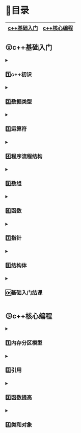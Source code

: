 # :page_with_curl:目录
| [c++基础入门](#open_mouthc基础入门) | [c++核心编程](#confusedc核心编程) |
| ----------------------------------- | --------------------------------- |
## :open_mouth:c++基础入门
<details>
<summary>

### 1️⃣c++初识</summary>

* [第一个c++程序](c++基础入门/1.%20c++初识/01%20第一个c++程序/01.cpp)
* [程序的注释](c++基础入门/1.%20c++初识/02%20程序的注释/02.cpp)
* [变量](c++基础入门/1.%20c++初识/03%20变量/03.cpp)
* [常量与变量的区别](c++基础入门/1.%20c++初识/04%20常量与变量的区别/04.cpp)
* [标识符命名规则](c++基础入门/1.%20c++初识/05%20标识符命名规则/05.cpp)

</details>
<details>
<summary>

### 2️⃣数据类型</summary>
* [数据类型-整型](c++基础入门/2.%20数据类型/06%20数据类型-整型/06.cpp)
* [sizeof关键字](c++基础入门/2.%20数据类型/07%20sizeof%20关键字/07.cpp)
* [数据类型-实型](c++基础入门/2.%20数据类型/08%20数据类型-实型/08.cpp)
* [数据类型-字符型](c++基础入门/2.%20数据类型/09%20数据类型-字符型/09.cpp)
* [数据类型-转义字符](c++基础入门/2.%20数据类型/10%20数据类型-转义字符/10.cpp)
* [数据类型-字符串型](c++基础入门/2.%20数据类型/11%20数据类型-字符串型/11.cpp)
* [数据类型-布尔类型](c++基础入门/2.%20数据类型/12%20数据类型-布尔类型/12.cpp)
* [数据的输入](c++基础入门/2.%20数据类型/13%20数据的输入/13.cpp)
</details>
<details>
<summary>

### 3️⃣运算符</summary>
* [算数运算符](c++基础入门/3.%20运算符/14%20算数运算符/14.cpp)
* [赋值运算符](c++基础入门/3.%20运算符/15%20赋值运算符/15.cpp)
* [比较运算符](c++基础入门/3.%20运算符/16%20比较运算符/16.cpp)
* [逻辑运算符](c++基础入门/3.%20运算符/17%20逻辑运算符/17.cpp)</details>
<details>
<summary>

### 4️⃣程序流程结构 </summary>
* 🕐选择结构
  * [if语句](c++基础入门/4.%20程序流程结构/4.1%20选择结构/18%20if语句/18.cpp)
  * [选择结构案例-三只小猪称体重](c++基础入门/4.%20程序流程结构/4.1%20选择结构/19%20选择结构案例-三只小猪称体重/19.cpp)
  * [三目运算符](c++基础入门/4.%20程序流程结构/4.1%20选择结构/20%20三目运算符/20.cpp)
  * [switch语句](c++基础入门/4.%20程序流程结构/4.1%20选择结构/21%20switch语句/21.cpp)
* 🕑循环结构
  * [while循环语句](c++基础入门/4.%20程序流程结构/4.1%20选择结构/21%20switch语句/21.cpp)
  * [循环结构案例-猜数字](c++基础入门/4.%20程序流程结构/4.2%20循环结构/23%20循环结构案例-猜数字/23.cpp)
  * [do...while循环语句](c++基础入门/4.%20程序流程结构/4.2%20循环结构/24%20do....while循环语句/24.cpp)
  * [循环案例-水仙花数](c++基础入门/4.%20程序流程结构/4.2%20循环结构/25%20循环结构案例-水仙花数/25.cpp)
  * [for循环语句](c++基础入门/4.%20程序流程结构/4.2%20循环结构/26%20for循环语句/26.cpp)
  * [循环结构案例-逢7过](c++基础入门/4.%20程序流程结构/4.2%20循环结构/27%20循环结构案例-逢7过/27.cpp)
  * [嵌套循环](c++基础入门/4.%20程序流程结构/4.2%20循环结构/28%20嵌套循环/28.cpp)
  * [嵌套循环案例-乘法口诀表](c++基础入门/4.%20程序流程结构/4.2%20循环结构/29%20嵌套循环案例-乘法口诀表/29.cpp)
  * [跳转语句](c++基础入门/4.%20程序流程结构/4.2%20循环结构/30%20跳转语句/30.cpp)</details>
<details>
<summary>

### 5️⃣数组</summary>
* 🕐一维数组
  * [一维数组定义方式](c++基础入门/5.%20数组/5.1%20%20一维数组/31%20一维数组定义方式/31.cpp)
  * [一维数组数组名](c++基础入门/5.%20数组/5.1%20%20一维数组/32%20一维数组数组名/32.cpp)
  * [一维数组案例-五只小猪称体重](c++基础入门/5.%20数组/5.1%20%20一维数组/33%20一维数组案例-五只小猪称体重/33.cpp)
  * [一维数组案例-数组元素逆置](c++基础入门/5.%20数组/5.1%20%20一维数组/34%20一维数组案例-数组元素逆置/34.cpp)
  * [冒泡排序](c++基础入门/5.%20数组/5.1%20%20一维数组/35%20冒泡排序/35.cpp)
* 🕑二位数组
  * [二维数组定义方式](c++基础入门/5.%20数组/5.2%20%20二维数组/36%20%20二维数组定义方式/36.cpp)
  * [二位数组数组名](c++基础入门/5.%20数组/5.2%20%20二维数组/37%20二位数组数组名/37.cpp)
  * [二位数组案例-考试成绩统计](c++基础入门/5.%20数组/5.2%20%20二维数组/38%20二位数组案例-考试成绩统计/38.cpp)</details>
<details>
<summary>

### 6️⃣函数</summary>
  * [函数的定义](c++基础入门/6.%20函数/39%20函数的定义/39.cpp)
  * [函数的调用与值传递](c++基础入门/6.%20函数/40%20函数的调用与值传递/40.cpp)
  * [函数常见样式](c++基础入门/6.%20函数/41%20函数常见样式/41.cpp)
  * [函数的声明](c++基础入门/6.%20函数/42%20函数的声明/42.cpp)
  * 函数的分文件编写
    * [主文件](c++基础入门/6.%20函数/43%20函数的分文件编写/43.cpp)
    * [分文件](c++基础入门/6.%20函数/43%20函数的分文件编写/sum.cpp)
    * [头文件](c++基础入门/6.%20函数/43%20函数的分文件编写/sum.h)</details>
<details>
<summary>

### 7️⃣指针</summary>
* [指针的基本概念](c++基础入门/7.%20指针/44%20指针的基本概念/44.cpp)
* [指针所占空间](c++基础入门/7.%20指针/45%20指针所占内存空间/45.cpp)
* [空指针](c++基础入门/7.%20指针/46%20空指针/46.cpp)
* [野指针](c++基础入门/7.%20指针/47%20野指针/47.cpp)
* [const修饰指针](c++基础入门/7.%20指针/48%20const修饰指针/48.cpp)
* [指针和数组](c++基础入门/7.%20指针/49%20指针和数组/49.cpp)
* [指针和函数](c++基础入门/7.%20指针/50%20指针和函数/50.cpp)
* [指针、数组、函数](c++基础入门/7.%20指针/51%20指针、数组、函数/51.cpp)</details>
<details>
<summary>

### 8️⃣结构体</summary>
* [结构体基本概念](c++基础入门/8.%20结构体/52%20结构体基本概念/52.cpp)
* [结构体数组](c++基础入门/8.%20结构体/53%20结构体数组/53.cpp)
* [结构体指针](c++基础入门/8.%20结构体/54%20结构体指针/54.cpp)
* [结构体嵌套结构体](c++基础入门/8.%20结构体/55%20结构体嵌套结构体/55.cpp)
* [结构体做函数参数](c++基础入门/8.%20结构体/56%20结构体做函数参数/56.cpp)
* [结构体中const使用场景](c++基础入门/8.%20结构体/57%20结构体中const使用场景/57.cpp)
* [结构体案例-案例1](c++基础入门/8.%20结构体/58%20结构体案例-案例1/58.cpp)
* [结构体案例-案例2](c++基础入门/8.%20结构体/59%20结构体案例-案例2/59.cpp)</details>
<details>
<summary>

### 	🆗基础入门结课</summary>
* [通讯录管理系统](c++基础入门/通讯录管理系统/60.cpp)
</details>

## :confused:c++核心编程
<details>
<summary>

### 1️⃣内存分区模型</summary>
* 程序运行前
  * [代码区](c++核心编程/1.%20内存分区模型/1.1%20程序运行前/01.cpp)
* 程序运行后
  * [全局区](c++核心编程/1.%20内存分区模型/1.2%20程序运行后/02%20全局区/02.cpp)
  * [栈区](c++核心编程/1.%20内存分区模型/1.2%20程序运行后/03%20栈区/03)
  * [堆区](c++核心编程/1.%20内存分区模型/1.2%20程序运行后/04%20堆区/04.cpp)
* [new操作符](c++核心编程/1.%20内存分区模型/1.3%20new操作符/05.cpp)</details>
<details>
<summary>

### 2️⃣引用</summary>
* [引用的基本使用](c++核心编程/2.%20引用/06%20引用的基本使用/06.cpp)
* [引用的注意事项](c++核心编程/2.%20引用/07%20引用的注意事项/07.cpp)
* [引用做函数参数](c++核心编程/2.%20引用/08%20引用做函数参数/08.cpp)
* [引用做函数的返回值](c++核心编程/2.%20引用/09%20引用做函数的返回值/09.cpp)
* [引用的本质](c++核心编程/2.%20引用/10%20引用的本质/10.cpp)
* [常量引用](c++核心编程/2.%20引用/11%20常量引用/11.cpp)
</details>
<details>
<summary>

### 3️⃣函数提高</summary>
* [函数占位参数](c++核心编程/3.%20函数提高/3.1%20函数占位参数/13.cpp)
* [函数默认参数](c++核心编程/3.%20函数提高/3.2%20函数默认参数/12.cpp)
* 函数重载
  * [函数重载概述](c++核心编程/3.%20函数提高/3.3%20函数重载/13%20函数重载概述/13.cpp)
  * [函数重载注意事项](c++核心编程/3.%20函数提高/3.3%20函数重载/14%20函数重载注意事项/14.cpp)</details>
<details>
<summary>

### 4️⃣类和对象</summary>
* 🕐 封装
  * [封装的意义](c++核心编程/4.%20类和对象/4.1%20封装/15%20封装的意义/15.cpp)
  * [封装案例-设计学生类](c++核心编程/4.%20类和对象/4.1%20封装/16%20封装案例-设计学生类/16.cpp)
  * [封装-访问权限](c++核心编程/4.%20类和对象/4.1%20封装/17%20封装-访问权限/17.cpp)
  * [struct和class的区别](c++核心编程/4.%20类和对象/4.1%20封装/18%20struct和class的区别/18.cpp)
  * [成员属性设为私有](c++核心编程/4.%20类和对象/4.1%20封装/19%20成员属性设为私有/19.cpp)
  * [封装案例1-立方体类](c++核心编程/4.%20类和对象/4.1%20封装/20%20封装案例1-立方体类/20.cpp)
  * [封装案例2-点和圆类](c++核心编程/4.%20类和对象/4.1%20封装/21%20封装案例2-点和圆类/21.cpp)
    * 头文件
      * [circle.h](c++核心编程/4.%20类和对象/4.1%20封装/21%20封装案例2-点和圆类/头文件/circle.h)
      * [glabal function.h](c++核心编程/4.%20类和对象/4.1%20封装/21%20封装案例2-点和圆类/头文件/global%20function.h)
      * [point.h](c++核心编程/4.%20类和对象/4.1%20封装/21%20封装案例2-点和圆类/头文件/point.h)
    * 源文件
      * [circle.cpp](c++基础入门/4.%20程序流程结构/4.2%20循环结构/22%20while循环语句/22.cpp)
      * [global function.cpp](c++核心编程/4.%20类和对象/4.1%20封装/21%20封装案例2-点和圆类/源文件/global%20function.cpp)
      * [main.cpp](c++核心编程/4.%20类和对象/4.1%20封装/21%20封装案例2-点和圆类/源文件/main.cpp)
      * [point.cpp](c++核心编程/4.%20类和对象/4.1%20封装/21%20封装案例2-点和圆类/源文件/point.cpp)
* 🕑对象的初始化和清理
  * [构造函数和析构函数](c++核心编程/4.%20类和对象/4.2%20对象的初始化和清理/22%20构造函数和析构函数/22.cpp)
  * [构造函数的分类与调用](c++核心编程/4.%20类和对象/4.2%20对象的初始化和清理/23%20构造函数的分类与调用/23.cpp)
  * [拷贝函数的调用时机](c++核心编程/4.%20类和对象/4.2%20对象的初始化和清理/24%20拷贝构造的调用时机/24.cpp)
  * [构造函数调用规则](c++核心编程/4.%20类和对象/4.2%20对象的初始化和清理/25%20构造函数调用规则/25.cpp)
  * [深拷贝和浅拷贝](c++核心编程/4.%20类和对象/4.2%20对象的初始化和清理/26%20深拷贝和浅拷贝/26.cpp)
  * [初始化列表](c++核心编程/4.%20类和对象/4.2%20对象的初始化和清理/27%20初始化列表/27.cpp)
  * [类对象作为类成员](c++核心编程/4.%20类和对象/4.2%20对象的初始化和清理/28%20类对象作为类成员/28.cpp)
  * [静态成员变量](c++核心编程/4.%20类和对象/4.2%20对象的初始化和清理/29%20静态成员变量/29.cpp)
  * [静态成员函数](c++核心编程/4.%20类和对象/4.2%20对象的初始化和清理/30%20静态成员函数/30.cpp)
* 🕒c++对象模型和this指针
  * [成员变量和成员函数分开存储](c++核心编程/4.%20类和对象/4.3%20c++对象模型和this指针/31%20成员变量和成员函数分开储存/31.cpp)
  * [this指针概念](c++核心编程/4.%20类和对象/4.3%20c++对象模型和this指针/32%20this指针概念/32.cpp)
  * [空指针访问成员函数](c++核心编程/4.%20类和对象/4.3%20c++对象模型和this指针/33%20空指针访问成员函数/33.cpp)
  * [const修饰成员函数](c++核心编程/4.%20类和对象/4.3%20c++对象模型和this指针/34%20const修饰成员函数/34.cpp)
* 🕓友元
  * [全局函数做友元](c++核心编程/4.%20类和对象/4.4%20友元/35%20全局函数做友元/35.cpp)
  * [类做友元](c++核心编程/4.%20类和对象/4.4%20友元/36%20类做友元/36.cpp)
  * [成员函数做友元](c++核心编程/4.%20类和对象/4.4%20友元/37%20成员函数做友元/37.cpp)
* 🕔运算符重载
  * [加号运算符重载](c++核心编程/4.%20类和对象/4.5%20运算符重载/38%20加号运算符重载/38.cpp)
  * [左移运算符重载](c++核心编程/4.%20类和对象/4.5%20运算符重载/39%20左移运算符重载/39.cpp)
  * [递增运算符重载](c++核心编程/4.%20类和对象/4.5%20运算符重载/40%20递增运算符重载/40.cpp)
  * [赋值运算符重载](c++核心编程/4.%20类和对象/4.5%20运算符重载/41%20赋值运算符重载/41.cpp)
  * [关系运算符重载](c++核心编程/4.%20类和对象/4.5%20运算符重载/42%20关系运算符重载/42.cpp)
  * [函数调用运算符重载](c++核心编程/4.%20类和对象/4.5%20运算符重载/43%20函数调用运算符重载/43.cpp)
* :clock6:继承
  * [继承的基本用法](c++核心编程/4.%20类和对象/4.6%20继承/44%20继承的基本用法/44.cpp)
  * [继承方式](c++核心编程/4.%20类和对象/4.6%20继承/45%20继承方式/45.cpp)
  * [继承中的对象模型](c++核心编程/4.%20类和对象/4.6%20继承/46%20继承中的对象模型/46.cpp)
  * [继承中构造和析构顺序](c++核心编程/4.%20类和对象/4.6%20继承/47%20继承中构造和析构顺序/47.cpp)
  * [继承中同名成员处理方式](c++核心编程/4.%20类和对象/4.6%20继承/48%20继承同名成员处理方式/48.cpp)
  * [继承同名静态成员处理方式](c++核心编程/4.%20类和对象/4.6%20继承/49%20继承同名静态成员处理方式/49.cpp)
  * [多继承语法](c++核心编程/4.%20类和对象/4.6%20继承/50%20多继承语法/50.cpp)
  * [菱形继承](c++核心编程/4.%20类和对象/4.6%20继承/51%20菱形继承/51.cpp)
* :clock7:多态
  * [多态的基本概念](c++核心编程/4.%20类和对象/4.7%20多态/52%20多态的基本概念/52.cpp)
  * [多态案例-计算器类](c++核心编程/4.%20类和对象/4.7%20多态/53%20多态案例-计算器类/53.cpp)
  * [纯虚函数和抽象类](c++核心编程/4.%20类和对象/4.7%20多态/54%20纯虚函数和抽象类/54.cpp)
  * [多态案例-制作饮品](c++核心编程/4.%20类和对象/4.7%20多态/55%20多态案例-制作饮品/55.cpp)
  * [虚析构和纯虚析构](c++核心编程/4.%20类和对象/4.7%20多态/56%20虚析构和纯虚析构/56.cpp)
  * [多态案例-电脑组装](c++核心编程/4.%20类和对象/4.7%20多态/57%20多态案例-电脑组装/57.cpp)
 </details>